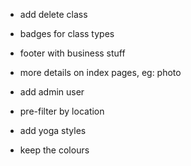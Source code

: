 <!-- * feedback to developer about bugs, link in navbar (contact info enough) -->
<!-- * group navigation -->
<!-- * note on front page: "work in progress" -->
<!-- * login on landing page -->
<!-- * indicate that detailed search "more options" opens here -->
* add delete class 
* badges for class types
* footer with business stuff
* more details on index pages, eg: photo
* add admin user
* pre-filter by location
* add yoga styles
  
* keep the colours